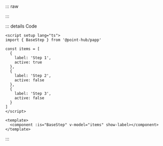 ::: raw

<StepsExample />

:::

::: details Code

```vue
<script setup lang="ts">
import { BaseStep } from '@point-hub/papp'

const items = [
  {
    label: 'Step 1',
    active: true
  },
  {
    label: 'Step 2',
    active: false
  },
  {
    label: 'Step 3',
    active: false
  }
]
</script>

<template>
  <component :is="BaseStep" v-model="items" show-label></component>
</template>
```

:::
